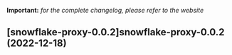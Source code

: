 **Important:**
*for the complete changelog, please refer to the website*




## [snowflake-proxy-0.0.2]snowflake-proxy-0.0.2 (2022-12-18)

